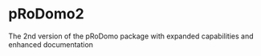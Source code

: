 # pRoDomo2
The 2nd version of the pRoDomo package with expanded capabilities and enhanced documentation
